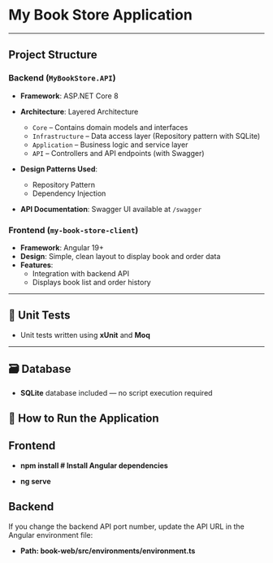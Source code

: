
# My Book Store Application
---

##  Project Structure

### Backend (`MyBookStore.API`)
- **Framework**: ASP.NET Core 8
- **Architecture**: Layered Architecture
  - `Core` – Contains domain models and interfaces
  - `Infrastructure` – Data access layer (Repository pattern with SQLite)
  - `Application` – Business logic and service layer
  - `API` – Controllers and API endpoints (with Swagger)
- **Design Patterns Used**:
  - Repository Pattern
  - Dependency Injection
    
- **API Documentation**: Swagger UI available at `/swagger`

### Frontend (`my-book-store-client`)
- **Framework**: Angular 19+
- **Design**: Simple, clean layout to display book and order data
- **Features**:
  - Integration with backend API
  - Displays book list and order history

---
## 🧪 Unit Tests

- Unit tests written using **xUnit** and **Moq**
---

## 🗃️ Database

- **SQLite** database included — no script execution required

## 🚀 How to Run the Application
## Frontend 

- **npm install # Install Angular dependencies**

- **ng serve**

## Backend 
If you change the backend API port number, update the API URL in the Angular environment file:
- **Path: book-web/src/environments/environment.ts**
